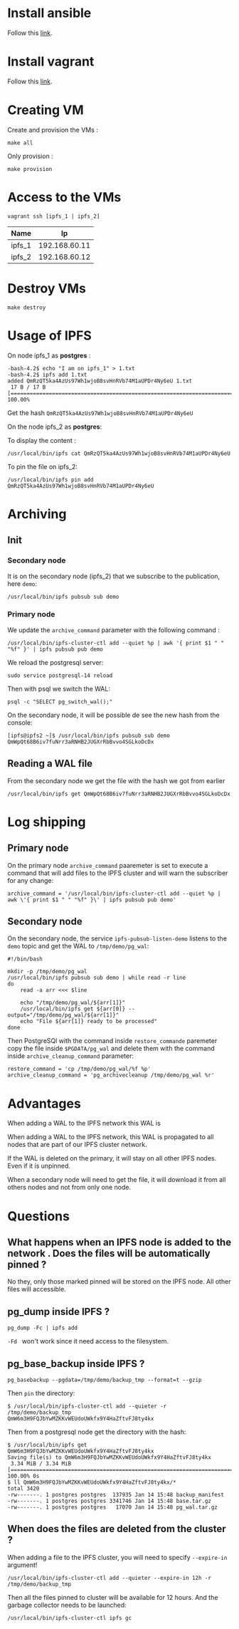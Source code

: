 # Install ansible

Follow this [link](https://docs.ansible.com/ansible/latest/installation_guide/intro_installation.html#installing-and-upgrading-ansible-with-pip).

# Install vagrant

Follow this [link](https://www.vagrantup.com/docs/installation).

# Creating VM

Create and provision the VMs :

```
make all
```

Only provision :

```
make provision
```

# Access to the VMs

```
vagrant ssh [ipfs_1 | ipfs_2]
```

| Name               | Ip    |
| ----------------- | ------------- |
| ipfs_1            | 192.168.60.11 |
| ipfs_2            | 192.168.60.12 |

# Destroy VMs

```
make destroy
```

# Usage of IPFS

On node ipfs_1 as **postgres** :
```
-bash-4.2$ echo "I am on ipfs_1" > 1.txt
-bash-4.2$ ipfs add 1.txt
added QmRzQT5ka4AzUs97Wh1wjoB8svHnRVb74M1aUPDr4Ny6eU 1.txt
 17 B / 17 B [==================================================================================] 100.00%
```

Get the hash `QmRzQT5ka4AzUs97Wh1wjoB8svHnRVb74M1aUPDr4Ny6eU`

On the node ipfs_2 as **postgres**:

To display the content :

```
/usr/local/bin/ipfs cat QmRzQT5ka4AzUs97Wh1wjoB8svHnRVb74M1aUPDr4Ny6eU
```

To pin the file on ipfs_2:
```
/usr/local/bin/ipfs pin add QmRzQT5ka4AzUs97Wh1wjoB8svHnRVb74M1aUPDr4Ny6eU
```

# Archiving

## Init

### Secondary node

It is on the secondary node (ipfs_2) that we subscribe to the publication, here `demo`:

```
/usr/local/bin/ipfs pubsub sub demo
```

### Primary node

We update the `archive_command` parameter with the following command :

```
/usr/local/bin/ipfs-cluster-ctl add --quiet %p | awk '{ print $1 " " "%f" }' | ipfs pubsub pub demo
```

We reload the postgresql server:

```
sudo service postgresql-14 reload
```

Then with psql we switch the WAL:

```
psql -c "SELECT pg_switch_wal();"
```

On the secondary node, it will be possible de see the new hash from the console:

```
[ipfs@ipfs2 ~]$ /usr/local/bin/ipfs pubsub sub demo
QmWpQt68B6iv7fuNrr3aRNHB2JUGXrRbBvvo4SGLkoDcDx
```

## Reading a WAL file

From the secondary node we get the file with the hash we got from earlier

```
/usr/local/bin/ipfs get QmWpQt68B6iv7fuNrr3aRNHB2JUGXrRbBvvo4SGLkoDcDx
```

# Log shipping

## Primary node

On the primary node `archive_command` paaremeter is set to execute a command that will add files to the IPFS
cluster and will warn the subscriber for any change:

```
archive_command = '/usr/local/bin/ipfs-cluster-ctl add --quiet %p | awk \'{ print $1 " " "%f" }\' | ipfs pubsub pub demo'
```

## Secondary node

On the secondary node, the service `ipfs-pubsub-listen-demo` listens to the `demo` topic and get the WAL to `/tmp/demo/pg_wal`:

```
#!/bin/bash

mkdir -p /tmp/demo/pg_wal
/usr/local/bin/ipfs pubsub sub demo | while read -r line
do
    read -a arr <<< $line

    echo "/tmp/demo/pg_wal/${arr[1]}"
    /usr/local/bin/ipfs get ${arr[0]} --output="/tmp/demo/pg_wal/${arr[1]}"
    echo "File ${arr[1]} ready to be processed"
done
```

Then PostgreSQl with the command inside `restore_commande` paremeter copy the file inside `$PGDATA/pg_wal` and delete them with
the command inside `archive_cleanup_command` parameter:

```
restore_command = 'cp /tmp/demo/pg_wal/%f %p'
archive_cleanup_command = 'pg_archivecleanup /tmp/demo/pg_wal %r'
```

# Advantages

When adding a WAL to the IPFS network this WAL is 

When adding a WAL to the IPFS network, this WAL is propagated to all nodes that are part of our IPFS cluster network.

If the WAL is deleted on the primary, it will stay on all other IPFS nodes. Even if it is unpinned.

When a secondary node will need to get the file, it will download it from all others nodes and not from only one node.

# Questions

## What happens when an IPFS node is added to the network . Does the files will be automatically pinned ?

No they, only those marked pinned will be stored on the IPFS node. All other files will accessible.

## pg_dump inside IPFS ?

```
pg_dump -Fc | ipfs add
```

`-Fd ` won't work since it need access to the filesystem.

## pg_base_backup inside IPFS ?

```
pg_basebackup --pgdata=/tmp/demo/backup_tmp --format=t --gzip
```

Then `pin` the directory:

```
$ /usr/local/bin/ipfs-cluster-ctl add --quieter -r /tmp/demo/backup_tmp
QmW6m3H9FQJbYwMZKKvWEUdoUWkfx9Y4HaZftvFJ8ty4kx
```

Then from a postgresql node get the directory with the hash:

```
$ /usr/local/bin/ipfs get QmW6m3H9FQJbYwMZKKvWEUdoUWkfx9Y4HaZftvFJ8ty4kx
Saving file(s) to QmW6m3H9FQJbYwMZKKvWEUdoUWkfx9Y4HaZftvFJ8ty4kx
 3.34 MiB / 3.34 MiB [=======================================================================] 100.00% 0s
$ ll QmW6m3H9FQJbYwMZKKvWEUdoUWkfx9Y4HaZftvFJ8ty4kx/*
total 3420
-rw-------. 1 postgres postgres  137935 Jan 14 15:48 backup_manifest
-rw-------. 1 postgres postgres 3341746 Jan 14 15:48 base.tar.gz
-rw-------. 1 postgres postgres   17070 Jan 14 15:48 pg_wal.tar.gz
```

## When does the files are deleted from the cluster ?

When adding a file to the IPFS cluster, you will need to specify `--expire-in` argument!

```
/usr/local/bin/ipfs-cluster-ctl add --quieter --expire-in 12h -r /tmp/demo/backup_tmp
```

Then all the files pinned to cluster will be available for 12 hours.
And the garbage collector needs to be launched:

```
/usr/local/bin/ipfs-cluster-ctl ipfs gc
```
